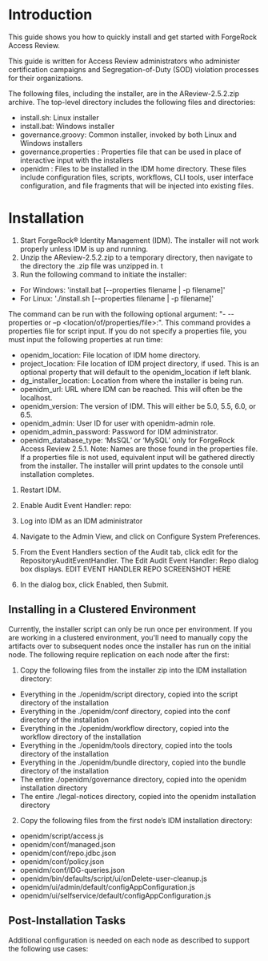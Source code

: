 # Introduction
This guide shows you how to quickly install and get started with ForgeRock Access Review.

This guide is written for Access Review administrators who administer certification campaigns and Segregation-of-Duty (SOD) violation processes for their organizations. 

The following files, including the installer, are in the AReview-2.5.2.zip archive. The top-level directory
includes the following files and directories:
- install.sh: Linux installer
- install.bat: Windows installer
- governance.groovy: Common installer, invoked by both Linux and Windows installers
- governance.properties : Properties file that can be used in place of interactive input with the installers
- openidm : Files to be installed in the IDM home directory. These files include configuration files, scripts, workflows, CLI tools, user interface configuration, and file fragments that will be injected into existing files.

# Installation
1. Start ForgeRock® Identity Management (IDM). The installer will not work properly unless IDM is up and running. 
1. Unzip the AReview-2.5.2.zip to a temporary directory, then navigate to the directory the .zip file was unzipped in. t
1. Run the following command to initiate the installer:
- For Windows: 'install.bat [--properties filename | -p filename]'
- For Linux: './install.sh [--properties filename | -p filename]'

The command can be run with the following optional argument:
"- --properties or –p <location/of/properties/file>:". This command provides a properties file for script input. If you do not specify a properties file, you must input the following properties at run time:
- openidm_location: File location of IDM home directory.
- project_location: File location of IDM project directory, if used. This is an optional property that will default to the openidm_location if left blank.
- dg_installer_location: Location from where the installer is being run. 
- openidm_url: URL where IDM can be reached. This will often be the localhost.
- openidm_version: The version of IDM. This will either be 5.0, 5.5, 6.0, or 6.5.
- openidm_admin: User ID for user with openidm-admin role.
- openidm_admin_password: Password for IDM administrator.
- openidm_database_type: ‘MsSQL’ or ‘MySQL’ only for ForgeRock Access Review 2.5.1.
Note: Names are those found in the properties file. If a properties file is not used, equivalent input will be gathered directly from the installer. The installer will print updates to the console until installation completes. 

1. Restart IDM. 
1. Enable Audit Event Handler: repo: 
1. Log into IDM as an IDM administrator
1. Navigate to the Admin View, and click  on Configure System Preferences. 
1. From the Event Handlers section of the Audit tab, click edit for the RepositoryAuditEventHandler. The Edit Audit Event Handler: Repo dialog box displays. 
EDIT EVENT HANDLER REPO SCREENSHOT HERE

1. In the dialog box, click Enabled, then Submit. 
 
## Installing in a Clustered Environment
Currently, the installer script can only be run once per environment. If you are working in a clustered environment, you'll need to manually copy the artifacts over to subsequent nodes once the installer has run on the initial node. The following require replication on each node after the first:

1. Copy the following files from the installer zip into the IDM installation directory:
- Everything in the ./openidm/script directory, copied into the script directory of the installation
- Everything in the ./openidm/conf directory, copied into the conf directory of the installation
- Everything in the ./openidm/workflow directory, copied into the workflow directory of the installation
- Everything in the ./openidm/tools directory, copied into the tools directory of the installation
- Everything in the ./openidm/bundle directory, copied into the bundle directory of the installation
- The entire ./openidm/governance directory, copied into the openidm installation directory
- The entire ./legal-notices directory, copied into the openidm installation directory

2. Copy the following files from the first node’s IDM installation directory:
- openidm/script/access.js
- openidm/conf/managed.json
- openidm/conf/repo.jdbc.json
- openidm/conf/policy.json
- openidm/conf/IDG-queries.json
- openidm/bin/defaults/script/ui/onDelete-user-cleanup.js
- openidm/ui/admin/default/configAppConfiguration.js
- openidm/ui/selfservice/default/configAppConfiguration.js

## Post-Installation Tasks
Additional configuration is needed on each node as described to support the following use cases:



